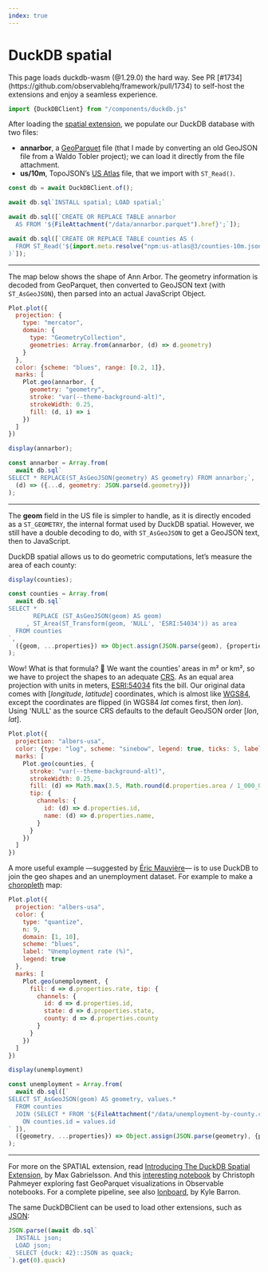 ```yaml
---
index: true
---
```


# DuckDB spatial

<p class=warning>This page loads duckdb-wasm (@1.29.0) the hard way. See PR [#1734](https://github.com/observablehq/framework/pull/1734) to self-host the extensions and enjoy a seamless experience.</p>

```js echo
import {DuckDBClient} from "/components/duckdb.js"
```

After loading the [spatial extension](https://duckdb.org/docs/extensions/spatial.html), we populate our DuckDB database with two files:

- **annarbor**, a [GeoParquet](https://geoparquet.org/) file (that I made by converting an old GeoJSON file from a Waldo Tobler project); we can load it directly from the file attachment.
- **us/10m**, TopoJSON’s [US Atlas](https://github.com/topojson/us-atlas) file, that we import with `ST_Read()`.

```js echo
const db = await DuckDBClient.of();

await db.sql`INSTALL spatial; LOAD spatial;`

await db.sql([`CREATE OR REPLACE TABLE annarbor
  AS FROM '${FileAttachment("/data/annarbor.parquet").href}';`]);

await db.sql([`CREATE OR REPLACE TABLE counties AS (
  FROM ST_Read('${import.meta.resolve("npm:us-atlas@3/counties-10m.json")}')
)`]);
```

---

The map below shows the shape of Ann Arbor. The geometry information is decoded from GeoParquet, then converted to GeoJSON text (with `ST_AsGeoJSON`), then parsed into an actual JavaScript Object.

```js echo
Plot.plot({
  projection: {
    type: "mercator",
    domain: {
      type: "GeometryCollection",
      geometries: Array.from(annarbor, (d) => d.geometry)
    }
  },
  color: {scheme: "blues", range: [0.2, 1]},
  marks: [
    Plot.geo(annarbor, {
      geometry: "geometry",
      stroke: "var(--theme-background-alt)",
      strokeWidth: 0.25,
      fill: (d, i) => i
    })
  ]
})
```

```js
display(annarbor);
```

```js echo
const annarbor = Array.from(
  await db.sql`
SELECT * REPLACE(ST_AsGeoJSON(geometry) AS geometry) FROM annarbor;`,
  (d) => ({...d, geometry: JSON.parse(d.geometry)})
);
```

---

The **geom** field in the US file is simpler to handle, as it is directly encoded as a `ST_GEOMETRY`, the internal format used by DuckDB spatial. However, we still have a double decoding to do, with `ST_AsGeoJSON` to get a GeoJSON text, then to JavaScript.

DuckDB spatial allows us to do geometric computations, let’s measure the area of each county:

```js
display(counties);
```

```js echo
const counties = Array.from(
  await db.sql`
SELECT *
       REPLACE (ST_AsGeoJSON(geom) AS geom)
     , ST_Area(ST_Transform(geom, 'NULL', 'ESRI:54034')) as area
  FROM counties
`,
  ({geom, ...properties}) => Object.assign(JSON.parse(geom), {properties})
);
```

Wow! What is that formula? 🤯 We want the counties’ areas in m² or km², so we have to project the shapes to an adequate [CRS](https://en.wikipedia.org/wiki/Spatial_reference_system). As an equal area projection with units in meters, [ESRI:54034](https://epsg.io/54034) fits the bill. Our original data comes with [*longitude*, *latitude*] coordinates, which is almost like [WGS84](https://fr.wikipedia.org/wiki/WGS_84), except the coordinates are flipped (in WGS84 _lat_ comes first, then _lon_). Using 'NULL' as the source CRS defaults to the default GeoJSON order [*lon*, *lat*].

```js echo
Plot.plot({
  projection: "albers-usa",
  color: {type: "log", scheme: "sinebow", legend: true, ticks: 5, label: "County area (km²)"},
  marks: [
    Plot.geo(counties, {
      stroke: "var(--theme-background-alt)",
      strokeWidth: 0.25,
      fill: (d) => Math.max(3.5, Math.round(d.properties.area / 1_000_000)),
      tip: {
        channels: {
          id: (d) => d.properties.id,
          name: (d) => d.properties.name,
        }
      }
    })
  ]
})
```

A more useful example —suggested by [Éric Mauvière](https://observablehq.com/user/@ericmauviere)— is to use DuckDB to join the geo shapes and an unemployment dataset. For example to make a [choropleth](/plot/choropleth) map:

```js echo
Plot.plot({
  projection: "albers-usa",
  color: {
    type: "quantize",
    n: 9,
    domain: [1, 10],
    scheme: "blues",
    label: "Unemployment rate (%)",
    legend: true
  },
  marks: [
    Plot.geo(unemployment, {
      fill: d => d.properties.rate, tip: {
        channels: {
          id: d => d.properties.id,
          state: d => d.properties.state,
          county: d => d.properties.county
        }
      }
    })
  ]
})
```

```js
display(unemployment)
```

```js echo
const unemployment = Array.from(
  await db.sql([`
SELECT ST_AsGeoJSON(geom) AS geometry, values.*
  FROM counties
  JOIN (SELECT * FROM '${FileAttachment("/data/unemployment-by-county.csv").href}') AS values
    ON counties.id = values.id
` ]),
  ({geometry, ...properties}) => Object.assign(JSON.parse(geometry), {properties})
);
```

---

For more on the SPATIAL extension, read [Introducing The DuckDB Spatial Extension](https://duckdb.org/2023/04/28/spatial.html), by Max Gabrielsson. And this [interesting notebook](https://observablehq.com/@chrispahm/prototyping-geoparquet-geos-in-webassembly) by Christoph Pahmeyer exploring fast GeoParquet visualizations in Observable notebooks. For a complete pipeline, see also [lonboard](https://developmentseed.org/blog/2023-10-23-lonboard), by Kyle Barron.

<div class=note>

The same DuckDBClient can be used to load other extensions, such as [JSON](https://duckdb.org/docs/extensions/json.html):

```js echo
JSON.parse((await db.sql`
  INSTALL json;
  LOAD json;
  SELECT {duck: 42}::JSON as quack;
`).get(0).quack)
```

</div>
